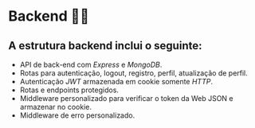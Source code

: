 # Backend 👩‍💻
 ## A estrutura backend inclui o seguinte:

 * API de back-end com *Express* e *MongoDB*.
 * Rotas para autenticação, logout, registro, perfil, atualização de perfil.
 * Autenticação *JWT* armazenada em cookie somente *HTTP*.
 * Rotas e endpoints protegidos.
 * Middleware personalizado para verificar o token da Web JSON e armazenar no cookie.
 * Middleware de erro personalizado.
